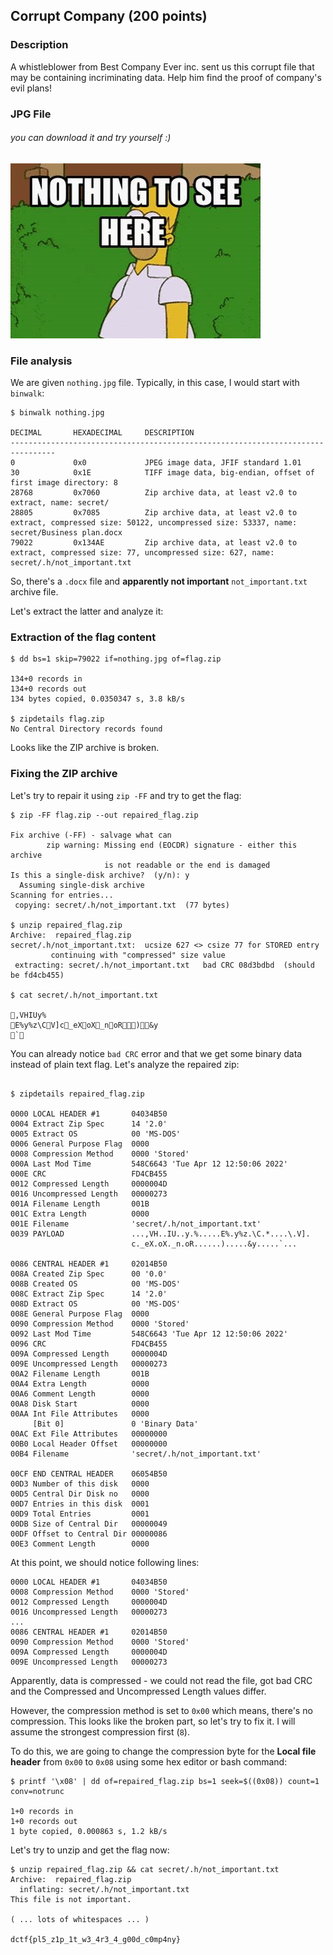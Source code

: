 ## Corrupt Company (200 points)

### Description
A whistleblower from Best Company Ever inc. sent us this corrupt file that may be containing incriminating data. Help him find the proof of company's evil plans!

### JPG File 
###### you can download it and try yourself :)
![](nothing.jpg)

### File analysis
We are given `nothing.jpg` file. Typically, in this case, I would start with `binwalk`:

```console
$ binwalk nothing.jpg

DECIMAL       HEXADECIMAL     DESCRIPTION
--------------------------------------------------------------------------------
0             0x0             JPEG image data, JFIF standard 1.01
30            0x1E            TIFF image data, big-endian, offset of first image directory: 8
28768         0x7060          Zip archive data, at least v2.0 to extract, name: secret/
28805         0x7085          Zip archive data, at least v2.0 to extract, compressed size: 50122, uncompressed size: 53337, name: secret/Business plan.docx
79022         0x134AE         Zip archive data, at least v2.0 to extract, compressed size: 77, uncompressed size: 627, name: secret/.h/not_important.txt
```
So, there's a `.docx` file and **apparently not important** `not_important.txt` archive file.

Let's extract the latter and analyze it:

### Extraction of the flag content

```console
$ dd bs=1 skip=79022 if=nothing.jpg of=flag.zip

134+0 records in
134+0 records out
134 bytes copied, 0.0350347 s, 3.8 kB/s

$ zipdetails flag.zip
No Central Directory records found
```

Looks like the ZIP archive is broken.

### Fixing the ZIP archive


Let's try to repair it using `zip -FF` and try to get the flag:
```console
$ zip -FF flag.zip --out repaired_flag.zip

Fix archive (-FF) - salvage what can
        zip warning: Missing end (EOCDR) signature - either this archive
                     is not readable or the end is damaged
Is this a single-disk archive?  (y/n): y
  Assuming single-disk archive
Scanning for entries...
 copying: secret/.h/not_important.txt  (77 bytes)
 
$ unzip repaired_flag.zip
Archive:  repaired_flag.zip
secret/.h/not_important.txt:  ucsize 627 <> csize 77 for STORED entry
         continuing with "compressed" size value
 extracting: secret/.h/not_important.txt   bad CRC 08d3bdbd  (should be fd4cb455)

$ cat secret/.h/not_important.txt

,VHIUy%
E%y%z\CV]c_eXoX_noR)&y
`
```

You can already notice `bad CRC` error and that we get some binary data instead of plain text flag. Let's analyze the repaired zip:

```console

$ zipdetails repaired_flag.zip

0000 LOCAL HEADER #1       04034B50
0004 Extract Zip Spec      14 '2.0'
0005 Extract OS            00 'MS-DOS'
0006 General Purpose Flag  0000
0008 Compression Method    0000 'Stored'
000A Last Mod Time         548C6643 'Tue Apr 12 12:50:06 2022'
000E CRC                   FD4CB455
0012 Compressed Length     0000004D
0016 Uncompressed Length   00000273
001A Filename Length       001B
001C Extra Length          0000
001E Filename              'secret/.h/not_important.txt'
0039 PAYLOAD               ...,VH..IU..y.%.....E%.y%z.\C.*....\.V].
                           c._eX.oX._n.oR......).....&y.....`...

0086 CENTRAL HEADER #1     02014B50
008A Created Zip Spec      00 '0.0'
008B Created OS            00 'MS-DOS'
008C Extract Zip Spec      14 '2.0'
008D Extract OS            00 'MS-DOS'
008E General Purpose Flag  0000
0090 Compression Method    0000 'Stored'
0092 Last Mod Time         548C6643 'Tue Apr 12 12:50:06 2022'
0096 CRC                   FD4CB455
009A Compressed Length     0000004D
009E Uncompressed Length   00000273
00A2 Filename Length       001B
00A4 Extra Length          0000
00A6 Comment Length        0000
00A8 Disk Start            0000
00AA Int File Attributes   0000
     [Bit 0]               0 'Binary Data'
00AC Ext File Attributes   00000000
00B0 Local Header Offset   00000000
00B4 Filename              'secret/.h/not_important.txt'

00CF END CENTRAL HEADER    06054B50
00D3 Number of this disk   0000
00D5 Central Dir Disk no   0000
00D7 Entries in this disk  0001
00D9 Total Entries         0001
00DB Size of Central Dir   00000049
00DF Offset to Central Dir 00000086
00E3 Comment Length        0000
```

At this point, we should notice following lines:

```console
0000 LOCAL HEADER #1       04034B50
0008 Compression Method    0000 'Stored'
0012 Compressed Length     0000004D
0016 Uncompressed Length   00000273
...
0086 CENTRAL HEADER #1     02014B50
0090 Compression Method    0000 'Stored'
009A Compressed Length     0000004D
009E Uncompressed Length   00000273
```

Apparently, data is compressed - we could not read the file, got bad CRC and the Compressed and Uncompressed Length values differ. 

However, the compression method is set to `0x00` which means, there's no compression. This looks like the broken part, so let's try to fix it. I will assume the strongest compression first (`8`).

To do this, we are going to change the compression byte for the **Local file header** from `0x00` to `0x08` using some hex editor or bash command:
```console
$ printf '\x08' | dd of=repaired_flag.zip bs=1 seek=$((0x08)) count=1 conv=notrunc

1+0 records in
1+0 records out
1 byte copied, 0.000863 s, 1.2 kB/s
```

Let's try to unzip and get the flag now:
```console
$ unzip repaired_flag.zip && cat secret/.h/not_important.txt
Archive:  repaired_flag.zip
  inflating: secret/.h/not_important.txt
This file is not important.

( ... lots of whitespaces ... )

dctf{pl5_z1p_1t_w3_4r3_4_g00d_c0mp4ny}
```




